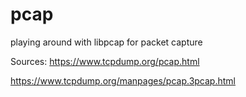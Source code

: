 # pcap
playing around with libpcap for packet capture 

Sources:
https://www.tcpdump.org/pcap.html

https://www.tcpdump.org/manpages/pcap.3pcap.html
